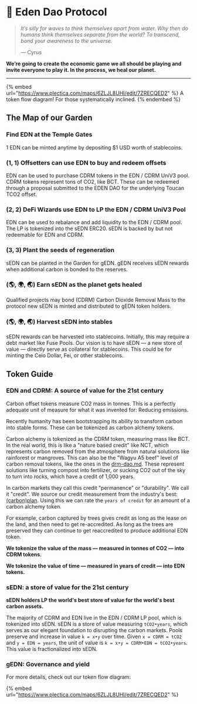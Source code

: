 # 🌟 Eden Dao Protocol

> _It’s silly for waves to think themselves apart from water. Why then do humans think themselves separate from the world? To transcend, bond your awareness to the universe._
>
> — Cyrus

**We’re going to create the economic game we all should be playing and invite everyone to play it. In the process, we heal our planet.**

****

{% embed url="https://www.plectica.com/maps/6ZLJL8UHI/edit/7ZRECQED2" %}
A token flow diagram! For those systematically inclined.
{% endembed %}



## The Map of our Garden

### Find EDN at the Temple Gates

1 EDN can be minted anytime by depositing $1 USD worth of stablecoins.

### **(1, 1) Offsetters can use EDN to buy and redeem offsets**

EDN can be used to purchase CDRM tokens in the EDN / CDRM UniV3 pool. CDRM tokens represent tons of CO2, like BCT. These can be redeemed through a proposal submitted to the EDEN DAO for the underlying Toucan TCO2 offset.

### **(2, 2) DeFi Wizards use EDN to LP the EDN / CDRM UniV3 Pool**

EDN can be used to rebalance and add liquidity to the EDN / CDRM pool. The LP is tokenized into the sEDN ERC20. sEDN is backed by but not redeemable for EDN and CDRM.

### (3, 3) **Plant the seeds of regeneration**

sEDN can be planted in the Garden for gEDN. gEDN receives sEDN rewards when additional carbon is bonded to the reserves.

### (🌎, 🌍, 🌏) Earn sEDN as the planet gets healed

Qualified projects may bond (CDRM) Carbon Dioxide Removal Mass to the protocol new sEDN is minted and distributed to gEDN token holders.

### (🌎, 🌍, 🌏) Harvest sEDN into stables&#x20;

sEDN rewards can be harvested into stablecoins. Initially, this may require a debt market like Fuse Pools. Our vision is to have sEDN — a new store of value — directly serve as collateral for stablecoins. This could be for minting the Celo Dollar, Fei, or other stablecoins.



## Token Guide

### EDN and CDRM: A source of value for the 21st century

Carbon offset tokens measure CO2 mass in tonnes. This is a perfectly adequate unit of measure for what it was invented for: Reducing emissions.

Recently humanity has been bootstrapping its ability to transform carbon into stable forms. These can be tokenized as carbon alchemy tokens.&#x20;

Carbon alchemy is tokenized as the CDRM token, measuring mass like BCT. In the real world, this is like a "nature based credit" like NCT, which represents carbon removed from the atmosphere from natural solutions like rainforest or mangroves. This can also be the "Wagyu A5 beef" level of carbon removal tokens, like the ones in the [drm-dao.md](drm-dao.md "mention"). These represent solutions like turning compost into fertilizer, or sucking CO2 out of the sky to turn into rocks, which have a credit of 1,000 years.

In carbon markets they call this credit "permanence" or "durability". We call it "credit". We source our credit measurement from the industry's best: [(carbon)plan](https://carbonplan.org/research/cdr-database). Using this we can rate the `years of credit` for an amount of a carbon alchemy token.

For example, carbon captured by trees gives credit as long as the lease on the land, and then need to get re-accredited. As long as the trees are preserved they can continue to get reaccredited to produce additional EDN token.

**We tokenize the value of the mass — measured in tonnes of CO2 — into CDRM tokens.**

**We tokenize the value of time — measured in years of credit — into EDN tokens.**

### sEDN: a store of value for the 21st century

**sEDN holders LP the world's best store of value for the world's best carbon assets.**

The majority of CDRM and EDN live in the EDN / CDRM LP pool, which is tokenized into sEDN. sEDN is a store of value measuring `tCO2•years`, which serves as our elegant foundation to disrupting the carbon markets. Pools preserve and increase in value `k = x•y` over time. Given `x = CDRM = tCO2` and `y = EDN = years`, the unit of value is `k = x•y = CDRM•EDN = tCO2•years`. This value is fractionalized into sEDN.

### gEDN: Governance and yield

For more details, check out our token flow diagram:&#x20;

{% embed url="https://www.plectica.com/maps/6ZLJL8UHI/edit/7ZRECQED2" %}
